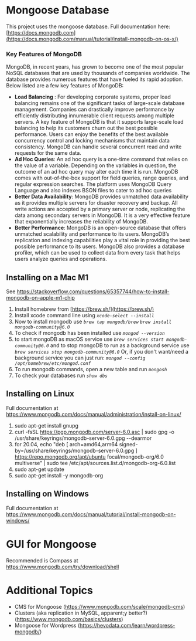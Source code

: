 # Mongoose Database

This project uses the mongoose database. Full documentation here: [https://docs.mongodb.com](https://docs.mongodb.com/manual/tutorial/install-mongodb-on-os-x/)

### Key Features of MongoDB

MongoDB, in recent years, has grown to become one of the most popular NoSQL databases that are used by thousands of companies worldwide. The database provides numerous features that have fueled its rapid adoption. Below listed are a few key features of MongoDB:

- **Load Balancing** : For developing corporate systems, proper load balancing remains one of the significant tasks of large-scale database management. Companies can drastically improve performance by efficiently distributing innumerable client requests among multiple servers. A key feature of MongoDB is that it supports large-scale load balancing to help its customers churn out the best possible performance. Users can enjoy the benefits of the best available concurrency control and locking mechanisms that maintain data consistency. MongoDB can handle several concurrent read and write requests for the same data.
- **Ad Hoc Queries**: An ad hoc query is a one-time command that relies on the value of a variable. Depending on the variables in question, the outcome of an ad hoc query may alter each time it is run. MongoDB comes with out-of-the-box support for field queries, range queries, and regular expression searches. The platform uses MongoDB Query Language and also indexes BSON files to cater to ad hoc queries
- **Better Data Availability**: MongoDB provides unmatched data availability as it provides multiple servers for disaster recovery and backup. All write actions are accepted by a primary server or node, replicating the data among secondary servers in MongoDB. It is a very effective feature that exponentially increases the reliability of MongoDB.
- **Better Performance**: MongoDB is an open-source database that offers unmatched scalability and performance to its users. MongoDB’s replication and indexing capabilities play a vital role in providing the best possible performance to its users. MongoDB also provides a database profiler, which can be used to collect data from every task that helps users analyze queries and operations.

## Installing on a Mac M1

See https://stackoverflow.com/questions/65357744/how-to-install-mongodb-on-apple-m1-chip

1. Install homebrew from [https://brew.sh/](https://brew.sh/)
2. Install xcode command line using
   *`xcode-select --install`*
3. Now to install mongodb use
   *`brew tap mongodb/brew`*
   *`brew install mongodb-community@6.0`*
4. To check if mongodb has been installed use
   *`mongod --version`*
5. to start mongoDB as macOS service use
   *`brew services start mongodb-community@6.0`*
   and to stop mongoDB to run as a background service use
   *`brew services stop mongodb-community@6.0`*
   Or, if you don't want/need a background service you can just run:
   *`mongod --config /opt/homebrew/etc/mongod.conf`*
6. To run mongodb commands, open a new table and run
   *`mongosh`*
7. To check your databases run
   *`show dbs`*

## Installing on Linux

Full documentation at https://www.mongodb.com/docs/manual/administration/install-on-linux/

1. sudo apt-get install gnupg
2. curl -fsSL https://pgp.mongodb.com/server-6.0.asc |
   sudo gpg -o /usr/share/keyrings/mongodb-server-6.0.gpg
   --dearmor
3. for 20.04, echo "deb [ arch=amd64,arm64 signed-by=/usr/share/keyrings/mongodb-server-6.0.gpg ] https://repo.mongodb.org/apt/ubuntu focal/mongodb-org/6.0 multiverse" | sudo tee /etc/apt/sources.list.d/mongodb-org-6.0.list
4. sudo apt-get update
5. sudo apt-get install -y mongodb-org

## Installing on Windows

Full documentation at https://www.mongodb.com/docs/manual/tutorial/install-mongodb-on-windows/

# GUI for Mongoose

Recommended is Compass at https://www.mongodb.com/try/download/shell

# Additional Topics

- CMS for Mongoose (https://www.mongodb.com/scale/mongodb-cms)
- Clusters (aka replication in MySQL, apparent;y better?) (https://www.mongodb.com/basics/clusters)
- Mongoose for Wordpress (https://hevodata.com/learn/wordpress-mongodb/)
